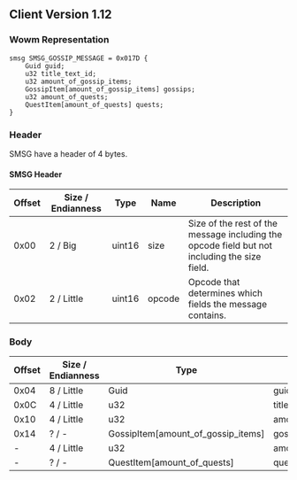 ## Client Version 1.12

### Wowm Representation
```rust,ignore
smsg SMSG_GOSSIP_MESSAGE = 0x017D {
    Guid guid;    
    u32 title_text_id;    
    u32 amount_of_gossip_items;    
    GossipItem[amount_of_gossip_items] gossips;    
    u32 amount_of_quests;    
    QuestItem[amount_of_quests] quests;    
}
```
### Header
SMSG have a header of 4 bytes.

#### SMSG Header
| Offset | Size / Endianness | Type   | Name   | Description |
| ------ | ----------------- | ------ | ------ | ----------- |
| 0x00   | 2 / Big           | uint16 | size   | Size of the rest of the message including the opcode field but not including the size field.|
| 0x02   | 2 / Little        | uint16 | opcode | Opcode that determines which fields the message contains.|
### Body
| Offset | Size / Endianness | Type | Name | Description |
| ------ | ----------------- | ---- | ---- | ----------- |
| 0x04 | 8 / Little | Guid | guid |  |
| 0x0C | 4 / Little | u32 | title_text_id |  |
| 0x10 | 4 / Little | u32 | amount_of_gossip_items |  |
| 0x14 | ? / - | GossipItem[amount_of_gossip_items] | gossips |  |
| - | 4 / Little | u32 | amount_of_quests |  |
| - | ? / - | QuestItem[amount_of_quests] | quests |  |

